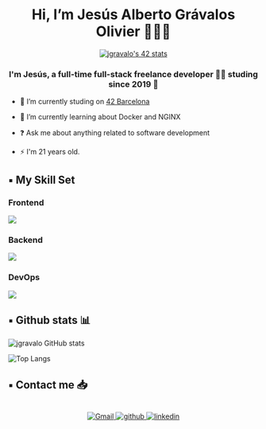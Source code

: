 


<h1 align="center"> Hi, I’m Jesús Alberto Grávalos Olivier 🙋🏻‍♂️ </h1>


<div align="center">
  
[![jgravalo's 42 stats](https://badge.mediaplus.ma/binary/jgravalo?1337Badge=off&UM6P=off)](https://github.com/jgravalo/42Cursus)

</div>


### <div align="center">I'm Jesús, a full-time full-stack freelance developer 👨‍💻 studing since 2019 🚀</div>  
  

- 🔭 I’m currently studing on [42 Barcelona](https://www.42barcelona.com/es/)  
  

- 🌱 I’m currently learning about Docker and NGINX
  

- ❓ Ask me about anything related to software development  
  

- ⚡ I'm 21 years old. 

## ▪️ My Skill Set
### Frontend
<img src="https://skillicons.dev/icons?i=html,css,js,php,nest,flutter"/>

### Backend
<img src="https://skillicons.dev/icons?i=c,cpp,java,python,django,solidity"/>

### DevOps
<img src="https://skillicons.dev/icons?i=git,github,bash,linux,nginx,docker"/>

## ▪️ Github stats 📊

![jgravalo GitHub stats](https://github-readme-stats.vercel.app/api?username=jgravalo&show_icons=true&theme=github_dark)

![Top Langs](https://github-readme-stats.vercel.app/api/top-langs/?username=jgravalo&theme=github_dark)


## ▪️ Contact me 📥
<br/>
<div align="center">
<a href='mailto:jgravalo@student.42barcelona.com' target="_blank">
<img src=https://img.shields.io/badge/Gmail-100000?&style=for-the-badge&logo=Gmail&logoColor=white&labelColor=EA4335&color=EA4335 alt=Gmail style="margin-bottom: 5px;" />
</a>
<a href="https://github.com/jgravalo" target="_blank">
<img src=https://img.shields.io/badge/github-%2324292e.svg?&style=for-the-badge&logo=github&logoColor=white alt=github style="margin-bottom: 5px;" />
</a>
<a href="https://linkedin.com/in/jgravalo" target="_blank">
<img src=https://img.shields.io/badge/linkedin-%231E77B5.svg?&style=for-the-badge&logo=linkedin&logoColor=white alt=linkedin style="margin-bottom: 5px;" />
</a>  
</div>
<br/>
<br/>
<br/>
<br/>
